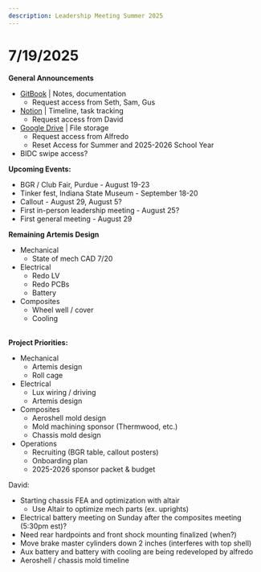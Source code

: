 ```yaml
---
description: Leadership Meeting Summer 2025
---
```


# 7/19/2025

**General Announcements**

* [GitBook](https://app.gitbook.com/o/VgqQpOyMtIqpSG170vlO/s/UuRMvpyeM6qdlkjmzeYV/) | Notes, documentation
  * Request access from Seth, Sam, Gus
* [Notion](https://www.notion.so/1e769fc04635804cbf0dc10664dbc7b6?v=1e769fc04635808ab9b1000c6272e030) | Timeline, task tracking
  * Request access from David
* [Google Drive](https://drive.google.com/drive/folders/0AKxDeNG8SvqIUk9PVA) | File storage
  * Request access from Alfredo
  * Reset Access for Summer and 2025-2026 School Year
* BIDC swipe access?



**Upcoming Events:**

* BGR / Club Fair, Purdue - August 19-23
* Tinker fest, Indiana State Museum - September 18-20
* Callout - August 29, August 5?
* First in-person leadership meeting - August 25?
* First general meeting - August 29



**Remaining Artemis Design**

* Mechanical
  * State of mech CAD 7/20
* Electrical
  * Redo LV
  * Redo PCBs
  * Battery
* Composites
  * Wheel well / cover
  * Cooling

\
**Project Priorities:**

* Mechanical
  * Artemis design
  * Roll cage
* Electrical
  * Lux wiring / driving&#x20;
  * Artemis design
* Composites
  * Aeroshell mold design
  * Mold machining sponsor (Thermwood, etc.)
  * Chassis mold design
* Operations
  * Recruiting (BGR table, callout posters)
  * Onboarding plan
  * 2025-2026 sponsor packet & budget



David:

* Starting chassis FEA and optimization with altair
  * Use Altair to optimize mech parts (ex. uprights)
* Electrical battery meeting on Sunday after the composites meeting (5:30pm est)?
* Need rear hardpoints and front shock mounting finalized (when?)
* Move brake master cylinders down 2 inches (interferes with top shell)
* Aux battery and battery with cooling are being redeveloped by alfredo
* Aeroshell / chassis mold timeline



